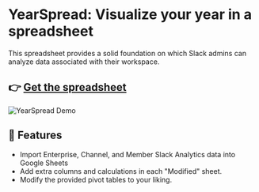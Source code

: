 # YearSpread: Visualize your year in a spreadsheet

This spreadsheet provides a solid foundation on which Slack admins can analyze data associated with their workspace.

## 👉 [Get the spreadsheet](https://docs.google.com/spreadsheets/d/1MUJqwXwN_qe7CHkGwYmuuwGzWjTI0pjKkX15VEhILmI/copy)

![YearSpread Demo](https://github.com/quinn-p-mchugh/year-spread/assets/40648753/546dd129-abb7-49c3-9f0a-3a358535285c)

## 🔮 Features
- Import Enterprise, Channel, and Member Slack Analytics data into Google Sheets
- Add extra columns and calculations in each "Modified" sheet.
- Modify the provided pivot tables to your liking.
